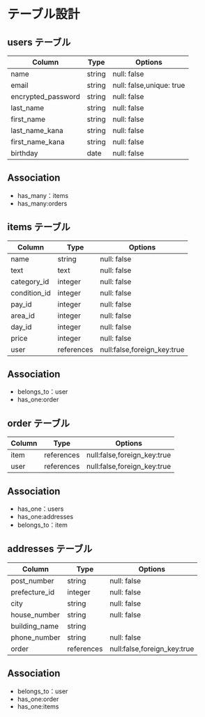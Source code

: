 # テーブル設計

## users テーブル

| Column             | Type   | Options                 |
| ------------------ | ------ | ----------------------- |
| name               | string | null: false             |
| email              | string | null: false,unique: true|
| encrypted_password | string | null: false             |
| last_name          | string | null: false             |
| first_name         | string | null: false             |
| last_name_kana     | string | null: false             |
| first_name_kana    | string | null: false             |
| birthday           | date   | null: false             |

## Association
- has_many：items
- has_many:orders


## items テーブル

| Column      | Type       | Options                     |
| ----------- | ---------- | ----------------------------|
| name        | string     | null: false                 |
| text        | text       | null: false                 |
| category_id | integer    | null: false                 |
| condition_id| integer    | null: false                 |
| pay_id      | integer    | null: false                 |
| area_id     | integer    | null: false                 |
| day_id      | integer    | null: false                 |
| price       | integer    | null: false                 |
| user        | references | null:false,foreign_key:true |

## Association
- belongs_to：user
- has_one:order


## order テーブル

| Column    | Type       | Options                     |
| --------- | ---------- | ----------------------------|
| item      | references | null:false,foreign_key:true |
| user   | references | null:false,foreign_key:true |

## Association
- has_one：users
- has_one:addresses
- belongs_to：item


## addresses テーブル

| Column         | Type       | Options                     |
| -------------- | ---------- | ----------------------------|
| post_number    | string     | null: false                 |
| prefecture_id  | integer    | null: false                 |
| city           | string     | null: false                 |
| house_number   | string     | null: false                 |
| building_name  | string     |                             |
| phone_number   | string     | null: false                 |
| order          | references | null:false,foreign_key:true |

## Association
- belongs_to：user
- has_one:order
- has_one:items